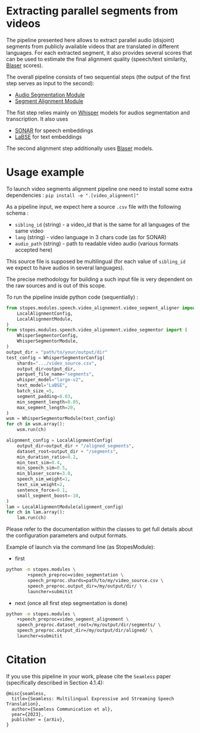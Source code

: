 # Extracting parallel segments from videos
The pipeline presented here allows to extract parallel audio (disjoint) segments
from publicly available videos that are translated in different languages. For each extracted segment, it also provides several scores that can be used to estimate the final alignment quality (speech/text similarity, [Blaser](https://huggingface.co/facebook/blaser-2.0-qe) scores).

The overall pipeline consists of two sequential steps (the output of the first step serves as input to the second):
* [Audio Segmentation Module](./video_segmentor.py)
* [Segment Alignment Module](./video_segment_aligner.py)


The fist step relies mainly on [Whisper](https://github.com/openai/whisper) models for audios segmentation and transcription.
It also uses
* [SONAR](https://github.com/facebookresearch/SONAR) for speech embeddings
* [LaBSE](https://huggingface.co/sentence-transformers/LaBSE) for text embeddings

The second alignment step additionally uses [Blaser](https://github.com/facebookresearch/SONAR#predicting-sentence-similarity-with-blaser-20-models) models.


# Usage example
To launch video segments alignment pipeline one need to install some extra dependencies :
`pip install -e ".[video_alignment]"`

As a pipeline input, we expect here a source `.csv` file with the following schema :

* `sibling_id` (string) - a video_id that is the same for all languages of the same video
* `lang` (string) - video language in 3 chars code (as for SONAR)
* `audio_path` (string) - path to readable video audio (various formats accepted here)

This source file is supposed be multilingual (for each value of `sibling_id` we expect to have audios in several languages).

The precise methodology for building a such input file is very dependent on the raw sources and is out of this scope.

To run the pipeline inside python code (sequentially) :
```python
from stopes.modules.speech.video_alignement.video_segment_aligner import (
    LocalAlignmentConfig,
    LocalAlignmentModule,
)
from stopes.modules.speech.video_alignement.video_segmentor import (
    WhisperSegmentorConfig,
    WhisperSegmentorModule,
)
output_dir = "path/to/your/output/dir"
test_config = WhisperSegmentorConfig(
    shards=".../video_source.csv",
    output_dir=output_dir,
    parquet_file_name="segments",
    whisper_model="large-v2",
    text_model="LaBSE",
    batch_size_=5,
    segment_padding=0.03,
    min_segment_length=0.05,
    max_segment_length=20,
)
wsm = WhisperSegmentorModule(test_config)
for ch in wsm.array():
    wsm.run(ch)

alignment_config = LocalAlignmentConfig(
    output_dir=output_dir + "/aligned_segments",
    dataset_root=output_dir + "/segments",
    min_duration_ratio=0.2,
    min_text_sim=0.4,
    min_speech_sim=0.5,
    min_blaser_score=3.0,
    speech_sim_weight=1,
    text_sim_weight=2,
    sentence_force=0.1,
    small_segment_boost=-10,
)
lam = LocalAlignmentModule(alignment_config)
for ch in lam.array():
    lam.run(ch)
```
Please refer to the documentation within the classes to get full details about the configuration parameters and output formats.

Example of launch via the command line (as StopesModule):
* first 
```bash
python -m stopes.modules \
        +speech_preproc=video_segmentation \
        speech_preproc.shards=path/to/my/video_source.csv \
        speech_preproc.output_dir=/my/output/dir/ \
        launcher=submitit
```
* next (once all first step segmentation is done)
```bash
python -m stopes.modules \
    +speech_preproc=video_segment_alignement \
    speech_preproc.dataset_root=/my/output/dir/segments/ \
    speech_preproc.output_dir=/my/output/dir/aligned/ \
    launcher=submitit
```

# Citation

If you use this pipeline in your work, please cite the `Seamless` paper
(specifically described in Section 4.1.4):

```
@misc{seamless,
  title={Seamless: Multilingual Expressive and Streaming Speech Translation},
  author={Seamless Communication et al},
  year={2023},
  publisher = {arXiv},
}